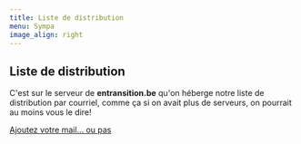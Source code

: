 ```yaml
---
title: Liste de distribution
menu: Sympa
image_align: right
---
```


## Liste de distribution

C'est sur le serveur de **entransition.be** qu'on héberge notre liste de distribution par courriel, comme ça si on avait plus de serveurs, on pourrait au moins vous le dire! 

[Ajoutez votre mail… ou pas](https://lists.entransition.be/wws/subscribe/neutrinet?classes=btn,btn-primary,btn-lg)

